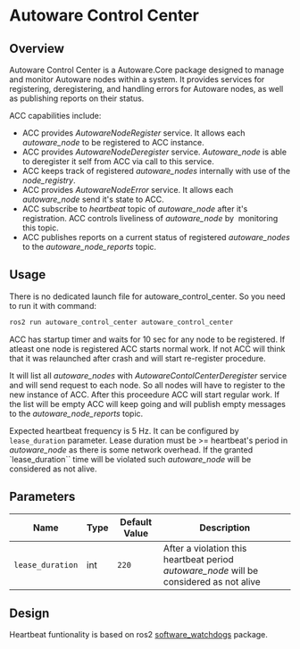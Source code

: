 # Autoware Control Center

## Overview

Autoware Control Center is a Autoware.Core package designed to manage and monitor Autoware nodes within a system. It provides services for registering, deregistering, and handling errors for Autoware nodes, as well as publishing reports on their status.

ACC capabilities include:

- ACC provides _AutowareNodeRegister_ service. It allows each _autoware_node_ to be registered to ACC instance.
- ACC provides _AutowareNodeDeregister_ service. _Autoware_node_ is able to deregister it self from ACC via call to this service.
- ACC keeps track of registered _autoware_nodes_ internally with use of the _node_registry_.
- ACC provides _AutowareNodeError_ service. It allows each _autoware_node_ send it's state to ACC.
- ACC subscribe to _heartbeat_ topic of _autoware_node_ after it's registration. ACC controls liveliness of _autoware_node_ by  monitoring this topic.
- ACC publishes reports on a current status of registered _autoware_nodes_ to the _autoware_node_reports_ topic.

## Usage

There is no dedicated launch file for autoware_control_center. So you need to run it with command:

```bash
ros2 run autoware_control_center autoware_control_center
```

ACC has startup timer and waits for 10 sec for any node to be registered. If atleast one node is registered ACC starts normal work. If not ACC will think that it was relaunched after crash and will start re-register procedure.

It will list all _autoware_nodes_ with _AutowareContolCenterDeregister_ service and will send request to each node. So all nodes will have to register to the new instance of ACC. After this proceedure ACC will start regular work. If the list will be empty ACC will keep going and will publish empty messages to the _autoware_node_reports_ topic.

Expected heartbeat frequency is 5 Hz. It can be configured by `lease_duration` parameter. Lease duration must be >= heartbeat's period in _autoware_node_ as there is some network overhead. If the granted `lease_duration`` time will be violated such _autoware_node_ will be considered as not alive.

## Parameters

| Name             | Type | Default Value | Description                                                                             |
| ---------------- | ---- | ------------- | --------------------------------------------------------------------------------------- |
| `lease_duration` | int  | `220`         | After a violation this heartbeat period _autoware_node_ will be considered as not alive |

## Design

Heartbeat funtionality is based on ros2 [software_watchdogs](https://github.com/ros-safety/software_watchdogs) package.
